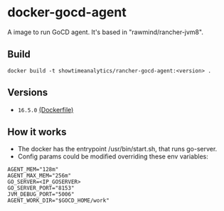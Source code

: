 docker-gocd-agent
==================

A image to run GoCD agent. It's based in "rawmind/rancher-jvm8".

## Build

```
docker build -t showtimeanalytics/rancher-gocd-agent:<version> .
```

## Versions

- `16.5.0` [(Dockerfile)](https://github.com/showtimeanalytics/docker-gocd-agent/blob/master/Dockerfile)

## How it works

* The docker has the entrypoint /usr/bin/start.sh, that runs go-server.
* Config params could be modified overriding these env variables:

```
AGENT_MEM="128m"
AGENT_MAX_MEM="256m"
GO_SERVER=<IP_GOSERVER>
GO_SERVER_PORT="8153"
JVM_DEBUG_PORT="5006"
AGENT_WORK_DIR="$GOCD_HOME/work"

```
